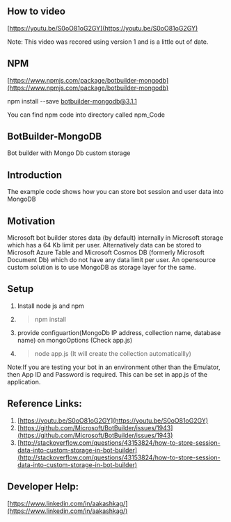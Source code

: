 ## How to video
[https://youtu.be/S0oO81oG2GY](https://youtu.be/S0oO81oG2GY)

Note: This video was recored using version 1 and is a little out of date. 

## NPM
[https://www.npmjs.com/package/botbuilder-mongodb](https://www.npmjs.com/package/botbuilder-mongodb)

npm install --save botbuilder-mongodb@3.1.1

You can find npm code into directory called npm_Code

## BotBuilder-MongoDB
Bot builder with Mongo Db custom storage

## Introduction 
The example code shows how you can store bot session and user data into MongoDB

## Motivation
Microsoft bot builder stores data (by default) internally in Microsoft storage which has a 64 Kb limit per user. Alternatively data can be stored to Microsoft Azure Table and Microsoft Cosmos DB (formerly Microsoft Document Db) which do not have any data limit per user.
An opensource custom solution is to use MongoDB as storage layer for the same.

## Setup
1) Install node js and npm

2) > npm install 

3) provide configuartion(MongoDb IP address, collection name, database name) on mongoOptions (Check app.js)

4) > node app.js (It will create the collection automaticallly)

Note:If you are testing your bot in an environment other than the Emulator, then App ID and Password is required. This can be set in app.js of the application.


## Reference Links:
1. [https://youtu.be/S0oO81oG2GY](https://youtu.be/S0oO81oG2GY)
2. [https://github.com/Microsoft/BotBuilder/issues/1943](https://github.com/Microsoft/BotBuilder/issues/1943)
3. [http://stackoverflow.com/questions/43153824/how-to-store-session-data-into-custom-storage-in-bot-builder](http://stackoverflow.com/questions/43153824/how-to-store-session-data-into-custom-storage-in-bot-builder)

## Developer Help:
 [https://www.linkedin.com/in/aakashkag/](https://www.linkedin.com/in/aakashkag/)

